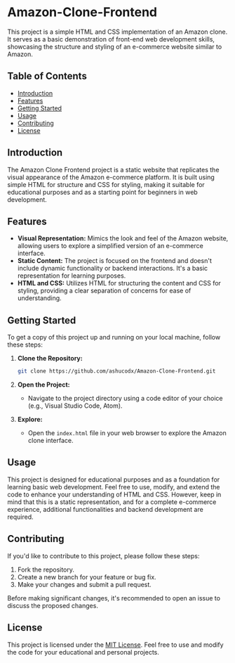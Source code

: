 # Amazon-Clone-Frontend

This project is a simple HTML and CSS implementation of an Amazon clone. It serves as a basic demonstration of front-end web development skills, showcasing the structure and styling of an e-commerce website similar to Amazon.

## Table of Contents

- [Introduction](#introduction)
- [Features](#features)
- [Getting Started](#getting-started)
- [Usage](#usage)
- [Contributing](#contributing)
- [License](#license)

## Introduction

The Amazon Clone Frontend project is a static website that replicates the visual appearance of the Amazon e-commerce platform. It is built using simple HTML for structure and CSS for styling, making it suitable for educational purposes and as a starting point for beginners in web development.

## Features

- **Visual Representation:** Mimics the look and feel of the Amazon website, allowing users to explore a simplified version of an e-commerce interface.
- **Static Content:** The project is focused on the frontend and doesn't include dynamic functionality or backend interactions. It's a basic representation for learning purposes.
- **HTML and CSS:** Utilizes HTML for structuring the content and CSS for styling, providing a clear separation of concerns for ease of understanding.

## Getting Started

To get a copy of this project up and running on your local machine, follow these steps:

1. **Clone the Repository:**
   ```bash
   git clone https://github.com/ashucodx/Amazon-Clone-Frontend.git

2. **Open the Project:**
   - Navigate to the project directory using a code editor of your choice (e.g., Visual Studio Code, Atom).

3. **Explore:**
   - Open the `index.html` file in your web browser to explore the Amazon clone interface.

## Usage

This project is designed for educational purposes and as a foundation for learning basic web development. Feel free to use, modify, and extend the code to enhance your understanding of HTML and CSS. However, keep in mind that this is a static representation, and for a complete e-commerce experience, additional functionalities and backend development are required.

## Contributing

If you'd like to contribute to this project, please follow these steps:

1. Fork the repository.
2. Create a new branch for your feature or bug fix.
3. Make your changes and submit a pull request.

Before making significant changes, it's recommended to open an issue to discuss the proposed changes.

## License

This project is licensed under the [MIT License](LICENSE). Feel free to use and modify the code for your educational and personal projects.
